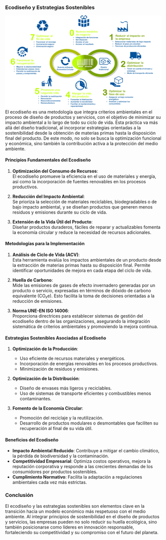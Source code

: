 ### Ecodiseño y Estrategias Sostenibles  
<img src="img/ecodiseño.png" alt="ecodiseño" width="650"/>
El ecodiseño es una metodología que integra criterios ambientales en el proceso de diseño de productos y servicios, con el objetivo de minimizar su impacto ambiental a lo largo de todo su ciclo de vida. Esta práctica va más allá del diseño tradicional, al incorporar estrategias orientadas a la sostenibilidad desde la obtención de materias primas hasta la disposición final del producto. De este modo, no solo se busca la optimización funcional y económica, sino también la contribución activa a la protección del medio ambiente.  

#### Principios Fundamentales del Ecodiseño  

1. **Optimización del Consumo de Recursos**:  
   El ecodiseño promueve la eficiencia en el uso de materiales y energía, así como la incorporación de fuentes renovables en los procesos productivos.  
   
2. **Reducción del Impacto Ambiental**:  
   Se prioriza la selección de materiales reciclables, biodegradables o de bajo impacto ambiental, y se diseñan productos que generen menos residuos y emisiones durante su ciclo de vida.  

3. **Extensión de la Vida Útil del Producto**:  
   Diseñar productos duraderos, fáciles de reparar y actualizables fomenta la economía circular y reduce la necesidad de recursos adicionales.  

#### Metodologías para la Implementación  

1. **Análisis de Ciclo de Vida (ACV)**:  
   Esta herramienta evalúa los impactos ambientales de un producto desde la extracción de materias primas hasta su disposición final. Permite identificar oportunidades de mejora en cada etapa del ciclo de vida.  

2. **Huella de Carbono**:  
   Mide las emisiones de gases de efecto invernadero generadas por un producto o servicio, expresadas en términos de dióxido de carbono equivalente (CO₂e). Esto facilita la toma de decisiones orientadas a la reducción de emisiones.  

3. **Norma UNE-EN ISO 14006**:  
   Proporciona directrices para establecer sistemas de gestión del ecodiseño dentro de las organizaciones, asegurando la integración sistemática de criterios ambientales y promoviendo la mejora continua.  

#### Estrategias Sostenibles Asociadas al Ecodiseño  

1. **Optimización de la Producción**:  
   - Uso eficiente de recursos materiales y energéticos.  
   - Incorporación de energías renovables en los procesos productivos.  
   - Minimización de residuos y emisiones.  

2. **Optimización de la Distribución**:  
   - Diseño de envases más ligeros y reciclables.  
   - Uso de sistemas de transporte eficientes y combustibles menos contaminantes.  

3. **Fomento de la Economía Circular**:  
   - Promoción del reciclaje y la reutilización.  
   - Desarrollo de productos modulares o desmontables que faciliten su recuperación al final de su vida útil.  

#### Beneficios del Ecodiseño  

- **Impacto Ambiental Reducido**: Contribuye a mitigar el cambio climático, la pérdida de biodiversidad y la contaminación.  
- **Competitividad Empresarial**: Optimiza costos operativos, mejora la reputación corporativa y responde a las crecientes demandas de los consumidores por productos sostenibles.  
- **Cumplimiento Normativo**: Facilita la adaptación a regulaciones ambientales cada vez más estrictas.  

### Conclusión  

El ecodiseño y las estrategias sostenibles son elementos clave en la transición hacia un modelo económico más respetuoso con el medio ambiente. Al integrar principios de sostenibilidad en el diseño de productos y servicios, las empresas pueden no solo reducir su huella ecológica, sino también posicionarse como líderes en innovación responsable, fortaleciendo su competitividad y su compromiso con el futuro del planeta.

